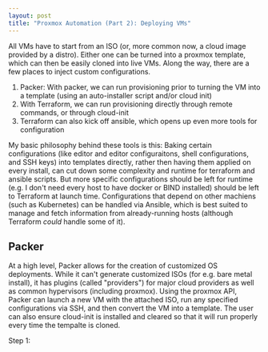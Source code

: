 ```yaml
---
layout: post
title: "Proxmox Automation (Part 2): Deploying VMs"
---
```


All VMs have to start from an ISO (or, more common now, a cloud image provided by a distro). Either one can be turned into a proxmox template, which can then be easily cloned into live VMs. Along the way, there are a few places to inject custom configurations.

1. Packer: With packer, we can run provisioning prior to turning the VM into a template (using an auto-installer script and/or cloud init)
2. With Terraform, we can run provisioning directly through remote commands, or through cloud-init
3. Terraform can also kick off ansible, which opens up even more tools for configuration

My basic philosophy behind these tools is this: Baking certain configurations (like editor and editor configuraitons, shell configurations, and SSH keys) into templates directly, rather then having them applied on every install, can cut down some complexity and runtime for terraform and ansible scripts. But more specific configurations should be left for runtime (e.g. I don't need every host to have docker or BIND installed) should be left to Terraform at launch time. Configurations that depend on other machiens (such as Kubernetes) can be handled via Ansible, which is best suited to manage and fetch information from already-running hosts (although Terraform _could_ handle some of it).

## Packer

At a high level, Packer allows for the creation of customized OS deployments. While it can't generate customized ISOs (for e.g. bare metal install), it has plugins (called "providers") for major cloud providers as well as common hypervisors (including proxmox). Using the proxmox API, Packer can launch a new VM with the attached ISO, run any specified configurations via SSH, and then convert the VM into a template. The user can also ensure cloud-init is installed and cleared so that it will run properly every time the tempalte is cloned.

Step 1: 
